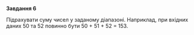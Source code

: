 **Завдання 6**

Підрахувати суму чисел у заданому діапазоні. Наприклад, при вхідних даних 50 та 52 повинно бути 50 + 51 + 52 = 153.
